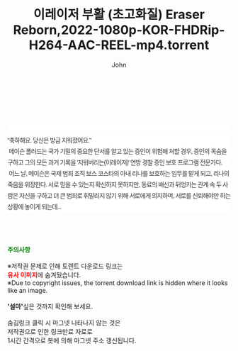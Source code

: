 ﻿---
layout: post
title:  "이레이저 부활 (초고화질) Eraser Reborn,2022-1080p-KOR-FHDRip-H264-AAC-REEL-mp4.torrent"
author: John
categories: [ 영화 ]
tags: [  ]
image:  
description: "이레이저 부활 (초고화질) Eraser Reborn,2022-1080p-KOR-FHDRip-H264-AAC-REEL-mp4 torrent 정보 공유"
toc: true
toc_sticky: true
---

<br>
<div class="view-img">
<a class="view_image" href="https://www.torrentmobile61.com/bbs/view_image.php?fn=%2Fdata%2Ffile%2Fmovie%2F3735182707_943sN1D0_ab4ec6ad200cf69aae4880dccf961f34399ea536.jpg" target="_blank"><img alt="" class="img-tag" content="https://www.torrentmobile61.com/data/file/movie/3735182707_943sN1D0_ab4ec6ad200cf69aae4880dccf961f34399ea536.jpg" itemprop="image" src="https://www.torrentmobile61.com/data/file/movie/3735182707_943sN1D0_ab4ec6ad200cf69aae4880dccf961f34399ea536.jpg"/></a><a class="view_image" href="https://www.torrentmobile61.com/bbs/view_image.php?fn=%2Fdata%2Ffile%2Fmovie%2F3735182707_7augxGeo_dd711caaa1dcaca638d213e0ba09f143b1fc2149.jpg" target="_blank"><img alt="" class="img-tag" content="https://www.torrentmobile61.com/data/file/movie/3735182707_7augxGeo_dd711caaa1dcaca638d213e0ba09f143b1fc2149.jpg" itemprop="image" src="https://www.torrentmobile61.com/data/file/movie/3735182707_7augxGeo_dd711caaa1dcaca638d213e0ba09f143b1fc2149.jpg"/></a></div><div class="view-content" itemprop="description">
<p><br/></p><div class="title_area" style="margin:0px 0px 9px;padding:0px;list-style:none;font-size:12px;font-family:'나눔고딕', NanumGothic, '돋움', Dotum, Helvetica, 'AppleSDGothicNeo-Medium', AppleGothic, sans-serif;height:30px;float:none;background-color:rgb(255,255,255);"><h4 class="h_story" style="margin:5px 10px 0px 0px;padding:0px;list-style:none;font-size:12px;font-family:'돋움', sans-serif;height:18px;width:49px;background:url(&quot;https://ssl.pstatic.net/static/movie/2020/10/h_tx_sp5.png&quot;) no-repeat 0px -17px;float:left;"><strong class="blind" style="margin:0px;padding:0px;list-style:none;font-size:0px;font-family:inherit;color:inherit;width:1px;height:1px;line-height:0;">줄거리</strong></h4></div><p class="con_tx" style="margin-top:-7px;margin-bottom:-6px;list-style:none;font-size:14px;font-family:'나눔고딕', NanumGothic, '돋움', Dotum, Helvetica, 'AppleSDGothicNeo-Medium', AppleGothic, sans-serif;color:rgb(51,51,51);background-image:url(&quot;https://ssl.pstatic.net/static/movie/2014/01/blank.gif&quot;);letter-spacing:-1px;line-height:25px;background-color:rgb(255,255,255);">"축하해요. 당신은 방금 지워졌어요."<br style="list-style:none;font-size:12px;font-family:'돋움', sans-serif;color:rgb(0,0,0);"/> 메이슨 폴러드는 국가 기밀의 중요한 단서를 알고 있는 증인이 위험해 처할 경우, 증인의 목숨을 구하고 그의 모든 과거 기록을 '지워버리는(이레이저)' 연방 경찰 증인 보호 프로그램 전문가다.<br style="list-style:none;font-size:12px;font-family:'돋움', sans-serif;color:rgb(0,0,0);"/> 어느 날, 메이슨은 국제 범죄 조직 보스 코스타의 아내 리나를 보호하는 임무를 맡게 되고, 리나의 죽음을 위장한다. 서로 믿을 수 있는지 확신하지 못하지만, 동료의 배신과 뒤엉키는 관계 속 두 사람은 자신을 구하고 더 큰 범죄로 휘말리지 않기 위해 서로에게 의지하며, 서로를 신뢰해야만 하는 상황에 놓이게 되는데...</p> </div>
    
<br><br><br>
<p data-ke-size="size16"><b><span style="color: green;">주의사항</span></b><br /><br />※저작권 문제로 인해 토렌트 다운로드 링크는<br /><b><span style="color: red;">유사 이미지</span></b>에 숨겨뒀습니다.<br />※Due to copyright issues, the torrent download link is hidden where it looks like an image.<br /><br /><b>'설마'</b>싶은 것까지 확인해 보세요.<br /><br />숨김링크 클릭 시 마그넷 나타나지 않는 것은<br />저작권으로 인한 링크만료 자료로<br />1시간 간격으로 봇에 의해 마그넷 주소 갱신됩니다.</p>
